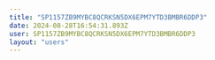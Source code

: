 ```yaml
---
title: "SP1157ZB9MYBC8QCRKSN5DX6EPM7YTD3BMBR6DDP3"
date: 2024-08-28T16:54:31.893Z
user: SP1157ZB9MYBC8QCRKSN5DX6EPM7YTD3BMBR6DDP3
layout: "users"
---
```

    